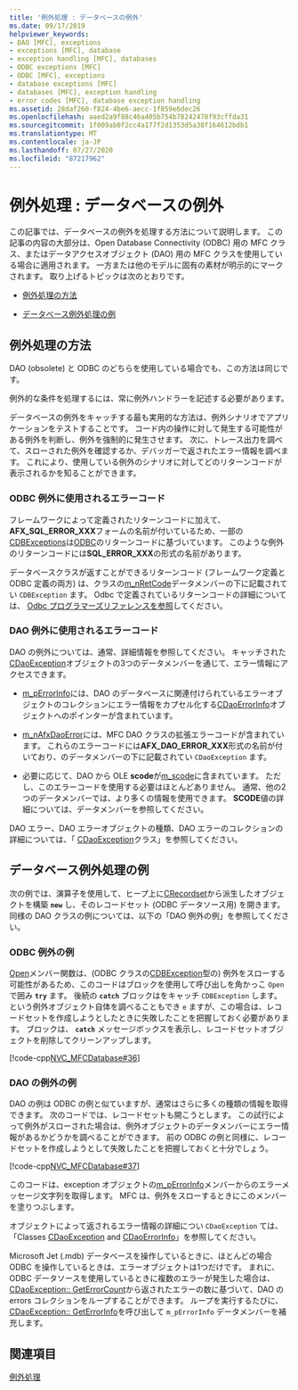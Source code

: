 ```yaml
---
title: '例外処理 : データベースの例外'
ms.date: 09/17/2019
helpviewer_keywords:
- DAO [MFC], exceptions
- exceptions [MFC], database
- exception handling [MFC], databases
- ODBC exceptions [MFC]
- ODBC [MFC], exceptions
- database exceptions [MFC]
- databases [MFC], exception handling
- error codes [MFC], database exception handling
ms.assetid: 28daf260-f824-4be6-aecc-1f859e6dec26
ms.openlocfilehash: aaed2a9f88c46a405b754b78242478f93cffda31
ms.sourcegitcommit: 1f009ab0f2cc4a177f2d1353d5a38f164612bdb1
ms.translationtype: MT
ms.contentlocale: ja-JP
ms.lasthandoff: 07/27/2020
ms.locfileid: "87217962"
---
```

# <a name="exceptions-database-exceptions"></a>例外処理 : データベースの例外

この記事では、データベースの例外を処理する方法について説明します。 この記事の内容の大部分は、Open Database Connectivity (ODBC) 用の MFC クラス、またはデータアクセスオブジェクト (DAO) 用の MFC クラスを使用している場合に適用されます。 一方または他のモデルに固有の素材が明示的にマークされます。 取り上げるトピックは次のとおりです。

- [例外処理の方法](#_core_approaches_to_exception_handling)

- [データベース例外処理の例](#_core_a_database_exception.2d.handling_example)

## <a name="approaches-to-exception-handling"></a><a name="_core_approaches_to_exception_handling"></a>例外処理の方法

DAO (obsolete) と ODBC のどちらを使用している場合でも、この方法は同じです。

例外的な条件を処理するには、常に例外ハンドラーを記述する必要があります。

データベースの例外をキャッチする最も実用的な方法は、例外シナリオでアプリケーションをテストすることです。 コード内の操作に対して発生する可能性がある例外を判断し、例外を強制的に発生させます。 次に、トレース出力を調べて、スローされた例外を確認するか、デバッガーで返されたエラー情報を調べます。 これにより、使用している例外のシナリオに対してどのリターンコードが表示されるかを知ることができます。

### <a name="error-codes-used-for-odbc-exceptions"></a>ODBC 例外に使用されるエラーコード

フレームワークによって定義されたリターンコードに加えて、 **AFX_SQL_ERROR_XXX**フォームの名前が付いているため、一部の[CDBExceptions](reference/cdbexception-class.md)は[ODBC](../data/odbc/odbc-basics.md)のリターンコードに基づいています。 このような例外のリターンコードには**SQL_ERROR_XXX**の形式の名前があります。

データベースクラスが返すことができるリターンコード (フレームワーク定義と ODBC 定義の両方) は、クラスの[m_nRetCode](reference/cdbexception-class.md#m_nretcode)データメンバーの下に記載されてい `CDBException` ます。 Odbc で定義されているリターンコードの詳細については、 [Odbc プログラマーズリファレンスを参照](/sql/odbc/reference/odbc-programmer-s-reference)してください。

### <a name="error-codes-used-for-dao-exceptions"></a>DAO 例外に使用されるエラーコード

DAO の例外については、通常、詳細情報を参照してください。 キャッチされた[CDaoException](reference/cdaoexception-class.md)オブジェクトの3つのデータメンバーを通じて、エラー情報にアクセスできます。

- [m_pErrorInfo](reference/cdaoexception-class.md#m_perrorinfo)には、DAO のデータベースに関連付けられているエラーオブジェクトのコレクションにエラー情報をカプセル化する[CDaoErrorInfo](reference/cdaoerrorinfo-structure.md)オブジェクトへのポインターが含まれています。

- [m_nAfxDaoError](reference/cdaoexception-class.md#m_nafxdaoerror)には、MFC DAO クラスの拡張エラーコードが含まれています。 これらのエラーコードには**AFX_DAO_ERROR_XXX**形式の名前が付いており、のデータメンバーの下に記載されてい `CDaoException` ます。

- 必要に応じて、DAO から OLE **scode**が[m_scode](reference/cdaoexception-class.md#m_scode)に含まれています。 ただし、このエラーコードを使用する必要はほとんどありません。 通常、他の2つのデータメンバーでは、より多くの情報を使用できます。 **SCODE**値の詳細については、データメンバーを参照してください。

DAO エラー、DAO エラーオブジェクトの種類、DAO エラーのコレクションの詳細については、「 [CDaoException](reference/cdaoexception-class.md)クラス」を参照してください。

## <a name="a-database-exception-handling-example"></a><a name="_core_a_database_exception.2d.handling_example"></a>データベース例外処理の例

次の例では、演算子を使用して、ヒープ上に[CRecordset](reference/crecordset-class.md)から派生したオブジェクトを構築 **`new`** し、そのレコードセット (ODBC データソース用) を開きます。 同様の DAO クラスの例については、以下の「DAO 例外の例」を参照してください。

### <a name="odbc-exception-example"></a>ODBC 例外の例

[Open](reference/crecordset-class.md#open)メンバー関数は、(ODBC クラスの[CDBException](reference/cdbexception-class.md)型の) 例外をスローする可能性があるため、このコードはブロックを使用して呼び出しを角かっこ `Open` で囲み **`try`** ます。 後続の **`catch`** ブロックはをキャッチ `CDBException` します。 という例外オブジェクト自体を調べることもでき `e` ますが、この場合は、レコードセットを作成しようとしたときに失敗したことを把握しておく必要があります。 ブロックは、 **`catch`** メッセージボックスを表示し、レコードセットオブジェクトを削除してクリーンアップします。

[!code-cpp[NVC_MFCDatabase#36](codesnippet/cpp/exceptions-database-exceptions_1.cpp)]

### <a name="dao-exception-example"></a>DAO の例外の例

DAO の例は ODBC の例と似ていますが、通常はさらに多くの種類の情報を取得できます。 次のコードでは、レコードセットも開こうとします。 この試行によって例外がスローされた場合は、例外オブジェクトのデータメンバーにエラー情報があるかどうかを調べることができます。 前の ODBC の例と同様に、レコードセットを作成しようとして失敗したことを把握しておくと十分でしょう。

[!code-cpp[NVC_MFCDatabase#37](codesnippet/cpp/exceptions-database-exceptions_2.cpp)]

このコードは、exception オブジェクトの[m_pErrorInfo](reference/cdaoexception-class.md#m_perrorinfo)メンバーからのエラーメッセージ文字列を取得します。 MFC は、例外をスローするときにこのメンバーを塗りつぶします。

オブジェクトによって返されるエラー情報の詳細につい `CDaoException` ては、「Classes [CDaoException](reference/cdaoexception-class.md) and [CDaoErrorInfo](reference/cdaoerrorinfo-structure.md)」を参照してください。

Microsoft Jet (.mdb) データベースを操作しているときに、ほとんどの場合 ODBC を操作しているときは、エラーオブジェクトは1つだけです。 まれに、ODBC データソースを使用しているときに複数のエラーが発生した場合は、 [CDaoException:: GetErrorCount](reference/cdaoexception-class.md#geterrorcount)から返されたエラーの数に基づいて、DAO の errors コレクションをループすることができます。 ループを実行するたびに、 [CDaoException:: GetErrorInfo](reference/cdaoexception-class.md#geterrorinfo)を呼び出して `m_pErrorInfo` データメンバーを補充します。

## <a name="see-also"></a>関連項目

[例外処理](exception-handling-in-mfc.md)
